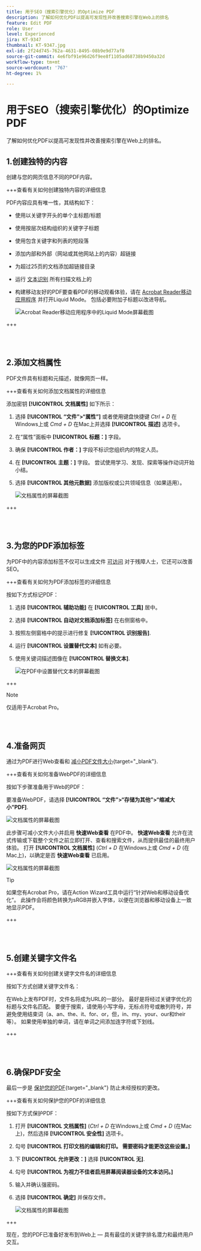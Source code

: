 ```yaml
---
title: 用于SEO（搜索引擎优化）的Optimize PDF
description: 了解如何优化PDF以提高可发现性并改善搜索引擎在Web上的排名
feature: Edit PDF
role: User
level: Experienced
jira: KT-9347
thumbnail: KT-9347.jpg
exl-id: 2f24d745-762a-4631-8495-08b9e9d77af0
source-git-commit: 4e6fbf91e96d26f9ee8f1105ad68738b9450a32d
workflow-type: tm+mt
source-wordcount: '767'
ht-degree: 1%

---
```


# 用于SEO（搜索引擎优化）的Optimize PDF

了解如何优化PDF以提高可发现性并改善搜索引擎在Web上的排名。

## 1.创建独特的内容

创建与您的网页信息不同的PDF内容。

+++查看有关如何创建独特内容的详细信息

PDF内容应具有唯一性，其结构如下：

* 使用以关键字开头的单个主标题/标题
* 使用按层次结构组织的关键字子标题
* 使用包含关键字和列表的短段落
* 添加内部和外部（网站或其他网站上的内容）超链接
* 为超过25页的文档添加超链接目录
* 运行 [文本识别](https://experienceleague.adobe.com/docs/document-cloud-learn/acrobat-learning/getting-started/scan-and-ocr.html) 所有扫描文档上的
* 构建移动友好的PDF要查看PDF的移动观看体验，请在 [Acrobat Reader移动应用程序](https://www.adobe.com/acrobat/mobile/acrobat-reader.html) 并打开Liquid Mode。 包括必要附加子标题以改进导航。

  ![Acrobat Reader移动应用程序中的Liquid Mode屏幕截图](../assets/optimizeseo1.png)

+++

<br> 

## 2.添加文档属性

PDF文件具有标题和元描述，就像网页一样。

+++查看有关如何添加文档属性的详细信息

添加密钥 **[!UICONTROL 文档属性]** 如下所示：

1. 选择 **[!UICONTROL “文件”>“属性”]** 或者使用键盘快捷键 *Ctrl + D* 在Windows上或 *Cmd + D* 在Mac上并选择 **[!UICONTROL 描述]** 选项卡。
1. 在“属性”面板中 **[!UICONTROL 标题：]** 字段。
1. 确保 **[!UICONTROL 作者：]** 字段不标识您组织内的特定人员。
1. 在 **[!UICONTROL 主题：]** 字段。
尝试使用学习、发现、探索等操作动词开始小结。
1. 选择 **[!UICONTROL 其他元数据]** 添加版权或公共领域信息（如果适用）。

   ![文档属性的屏幕截图](../assets/optimizeseo2.png)

+++

<br> 

## 3.为您的PDF添加标签

为PDF中的内容添加标签不仅可以生成文件 [可访问](https://experienceleague.adobe.com/docs/document-cloud-learn/acrobat-learning/advanced-tasks/accessibility.html) 对于残障人士，它还可以改善SEO。

+++查看有关如何为PDF添加标签的详细信息

按如下方式标记PDF：

1. 选择 **[!UICONTROL 辅助功能]** 在 **[!UICONTROL 工具]** 居中。
1. 选择 **[!UICONTROL 自动对文档添加标签]** 在右侧窗格中。
1. 按照左侧窗格中的提示进行修复 **[!UICONTROL 识别报告]**.
1. 运行 **[!UICONTROL 设置替代文本]** 如有必要。
1. 使用关键词描述图像在 **[!UICONTROL 替换文本]**.

   ![在PDF中设置替代文本的屏幕截图](../assets/optimizeseo3.png)

+++

>[!NOTE]
>
>仅适用于Acrobat Pro。

<br> 

## 4.准备网页

通过为PDF进行Web查看和 [减小PDF文件大小](https://www.adobe.com/acrobat/online/compress-pdf.html){target="_blank"}.

+++查看有关如何准备WebPDF的详细信息

按如下步骤准备用于Web的PDF：

要准备WebPDF，请选择 **[!UICONTROL “文件”>“存储为其他”>“缩减大小”PDF]**.

![文档属性的屏幕截图](../assets/optimizeseo4.png)

此步骤可减小文件大小并启用 **快速Web查看** 在PDF中。 **快速Web查看** 允许在流式传输或下载整个文件之前立即打开、查看和搜索文件，从而提供最佳的最终用户体验。 打开 **[!UICONTROL 文档属性]** (*Ctrl + D* 在Windows上或 *Cmd + D* (在Mac上)，以确定是否 **快速Web查看** 已启用。

![文档属性的屏幕截图](../assets/optimizeseo5.png)

>[!TIP]
>
>如果您有Acrobat Pro，请在Action Wizard工具中运行“针对Web和移动设备优化”。 此操作会将颜色转换为sRGB并嵌入字体，以便在浏览器和移动设备上一致地显示PDF。

+++

<br> 

## 5.创建关键字文件名

+++查看有关如何创建关键字文件名的详细信息

按如下方式创建关键字文件名：

在Web上发布PDF时，文件名将成为URL的一部分。 最好是将经过关键字优化的标题与文件名匹配。 要便于搜索，请使用小写字母，无标点符号或散列符号，并避免使用结束词（a、an、the、it、for、or，但，in、my、your、our和their等）。 如果使用单独的单词，请在单词之间添加连字符或下划线。

+++

<br> 

## 6.确保PDF安全

最后一步是 [保护您的PDF](https://www.adobe.com/acrobat/online/password-protect-pdf.html){target="_blank"} 防止未经授权的更改。

+++查看有关如何保护您的PDF的详细信息

按如下方式保护PDF：

1. 打开 **[!UICONTROL 文档属性]** (*Ctrl + D* 在Windows上或 *Cmd + D* (在Mac上)，然后选择 **[!UICONTROL 安全性]** 选项卡。
1. 勾号 **[!UICONTROL 打印文档的编辑和打印。 需要密码才能更改这些设置。]**
1. 下 **[!UICONTROL 允许更改：]** 选择 **[!UICONTROL 无]**.
1. 勾号 **[!UICONTROL 为视力不佳者启用屏幕阅读器设备的文本访问。]**
1. 输入并确认强密码。
1. 选择 **[!UICONTROL 确定]** 并保存文件。

   ![文档属性的屏幕截图](../assets/optimizeseo6.png)

+++

现在，您的PDF已准备好发布到Web上 — 具有最佳的关键字排名潜力和最终用户交互。
